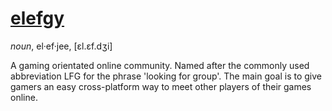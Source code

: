 # [elefgy](http://elefgy.com)
*noun*, el·ef·jee, [ɛl.ɛf.dʒi]

A gaming orientated online community. Named after the commonly used abbreviation LFG for the phrase 'looking for
group'. The main goal is to give gamers an easy cross-platform way to meet other players of their games online.
